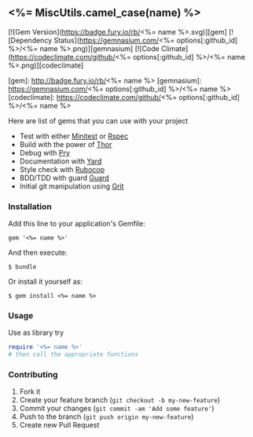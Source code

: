 ## <%= MiscUtils.camel_case(name) %>

[![Gem Version](https://badge.fury.io/rb/<%= name %>.svg)][gem]
[![Dependency Status](https://gemnasium.com/<%= options[:github_id] %>/<%= name %>.png)][gemnasium]
[![Code Climate](https://codeclimate.com/github/<%= options[:github_id] %>/<%= name %>.png)][codeclimate]

[gem]: http://badge.fury.io/rb/<%= name %>
[gemnasium]: https://gemnasium.com/<%= options[:github_id] %>/<%= name %>
[codeclimate]: https://codeclimate.com/github/<%= options[:github_id] %>/<%= name %>

Here are list of gems that you can use with your project

- Test with either [Minitest][] or [Rspec][]
- Build with the power of [Thor][]
- Debug with [Pry][]
- Documentation with [Yard][]
- Style check with [Rubocop][]
- BDD/TDD with guard [Guard][]
- Initial git manipulation using [Grit][]

### Installation

Add this line to your application's Gemfile:

    gem '<%= name %>'

And then execute:

    $ bundle

Or install it yourself as:

    $ gem install <%= name %>

### Usage

Use as library try

```ruby
require '<%= name %>'
# then call the appropriate functions
```

### Contributing

1. Fork it
2. Create your feature branch (`git checkout -b my-new-feature`)
3. Commit your changes (`git commit -am 'Add some feature'`)
4. Push to the branch (`git push origin my-new-feature`)
5. Create new Pull Request

[Thor]: https://github.com/erikhuda/thor
[Minitest]: https://github.com/seattlerb/minitest
[RSpec]: https://github.com/rspec
[Guard]: https://github.com/guard/guard
[Yard]: https://github.com/lsegal/yard
[Pry]: https://github.com/pry/pry
[Rubocop]: https://github.com/bbatsov/rubocop
[Grit]: https://github.com/mojombo/grit
